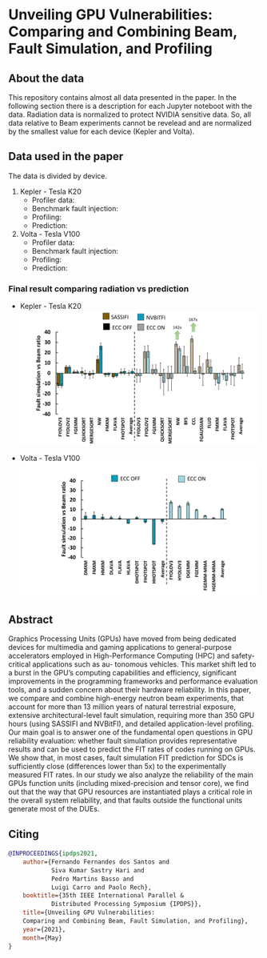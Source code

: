 # Unveiling GPU Vulnerabilities: Comparing and Combining Beam, Fault Simulation, and Profiling

## About the data
This repository contains almost all data presented in the paper. 
In the following section there is a description for each Jupyter
noteboot with the data.
Radiation data is normalized to protect NVIDIA sensitive data. 
So, all data relative to Beam experiments cannot be revelead and 
are normalized by the smallest value for each device 
(Kepler and Volta).

## Data used in the paper

The data is divided by device.
1. Kepler - Tesla K20
    - Profiler data:
    - Benchmark fault injection:
    - Profiling:
    - Prediction:
2. Volta - Tesla V100
    - Profiler data:
    - Benchmark fault injection:
    - Profiling:
    - Prediction:

### Final result comparing radiation vs prediction

- Kepler - Tesla K20
![](figures/prediction_kepler.svg)

- Volta - Tesla V100
![](figures/prediction_volta.svg)


## Abstract
Graphics Processing Units (GPUs) have moved from
being dedicated devices for multimedia and gaming applications
to general-purpose accelerators employed in High-Performance
Computing (HPC) and safety-critical applications such as au-
tonomous vehicles. This market shift led to a burst in the GPU’s
computing capabilities and efficiency, significant improvements in
the programming frameworks and performance evaluation tools,
and a sudden concern about their hardware reliability.
In this paper, we compare and combine high-energy neutron
beam experiments, that account for more than 13 million years
of natural terrestrial exposure, extensive architectural-level fault
simulation, requiring more than 350 GPU hours (using SASSIFI
and NVBitFI), and detailed application-level profiling. Our main
goal is to answer one of the fundamental open questions in
GPU reliability evaluation: whether fault simulation provides
representative results and can be used to predict the FIT rates
of codes running on GPUs. We show that, in most cases,
fault simulation FIT prediction for SDCs is sufficiently close
(differences lower than 5x) to the experimentally measured FIT
rates. In our study we also analyze the reliability of the main
GPUs function units (including mixed-precision and tensor core),
we find out that the way that GPU resources are instantiated
plays a critical role in the overall system reliability, and that
faults outside the functional units generate most of the DUEs.






## Citing

```bibtex
@INPROCEEDINGS{ipdps2021,
    author={Fernando Fernandes dos Santos and 
            Siva Kumar Sastry Hari and 
            Pedro Martins Basso and
            Luigi Carro and Paolo Rech},
    booktitle={35th IEEE International Parallel & 
            Distributed Processing Symposium {IPDPS}},
    title={Unveiling GPU Vulnerabilities: 
    Comparing and Combining Beam, Fault Simulation, and Profiling},
    year={2021},
    month={May}
}
```